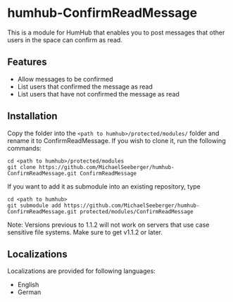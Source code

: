 # humhub-ConfirmReadMessage
This is a module for HumHub that enables you to post messages that other users in the space can confirm as read.

## Features

  * Allow messages to be confirmed
  * List users that confirmed the message as read
  * List users that have not confirmed the message as read

## Installation
Copy the folder into the `<path to humhub>/protected/modules/` folder and rename it to ConfirmReadMessage. If you wish to clone it, run the following commands:

    cd <path to humhub>/protected/modules
    git clone https://github.com/MichaelSeeberger/humhub-ConfirmReadMessage.git ConfirmReadMessage

If you want to add it as submodule into an existing repository, type

    cd <path to humhub>
    git submodule add https://github.com/MichaelSeeberger/humhub-ConfirmReadMessage.git protected/modules/ConfirmReadMessage

Note: Versions previous to 1.1.2 will not work on servers that use case sensitive file systems. Make sure to get v1.1.2 or later.

## Localizations
Localizations are provided for following languages:

  * English
  * German
